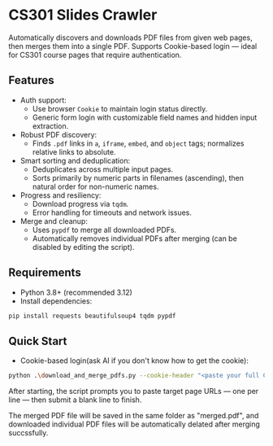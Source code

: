 # CS301 Slides Crawler

Automatically discovers and downloads PDF files from given web pages, then merges them into a single PDF. Supports Cookie-based login — ideal for CS301 course pages that require authentication.

## Features
- Auth support:
  - Use browser `Cookie` to maintain login status directly.
  - Generic form login with customizable field names and hidden input extraction.
- Robust PDF discovery:
  - Finds `.pdf` links in `a`, `iframe`, `embed`, and `object` tags; normalizes relative links to absolute.
- Smart sorting and deduplication:
  - Deduplicates across multiple input pages.
  - Sorts primarily by numeric parts in filenames (ascending), then natural order for non-numeric names.
- Progress and resiliency:
  - Download progress via `tqdm`.
  - Error handling for timeouts and network issues.
- Merge and cleanup:
  - Uses `pypdf` to merge all downloaded PDFs.
  - Automatically removes individual PDFs after merging (can be disabled by editing the script).

## Requirements
- Python 3.8+ (recommended 3.12)
- Install dependencies:

```bash
pip install requests beautifulsoup4 tqdm pypdf
```

## Quick Start
- Cookie-based login(ask AI if you don't know how to get the cookie):

```bash
python .\download_and_merge_pdfs.py --cookie-header "<paste your full Cookie value here>"
```

After starting, the script prompts you to paste target page URLs — one per line — then submit a blank line to finish.

The merged PDF file will be saved in the same folder as "merged.pdf", and downloaded individual PDF files will be automatically delated after merging succssfully.
